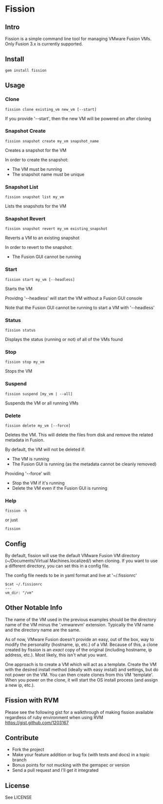 # Fission

## Intro
Fission is a simple command line tool for managing VMware Fusion VMs.  Only Fusion 3.x is currently supported.


## Install
    gem install fission


## Usage
### Clone
    fission clone existing_vm new_vm [--start]

If you provide '--start', then the new VM will be powered on after cloning


### Snapshot Create
    fission snapshot create my_vm snapshot_name

Creates a snapshot for the VM

In order to create the snapshot:

* The VM must be running
* The snapshot name must be unique


### Snapshot List
    fission snapshot list my_vm

Lists the snapshots for the VM


### Snapshot Revert
    fission snapshot revert my_vm existing_snapshot

Reverts a VM to an existing snapshot

In order to revert to the snapshot:

* The Fusion GUI cannot be running


### Start
    fission start my_vm [--headless]

Starts the VM

Providng '--headless' will start the VM without a Fusion GUI console

Note that the Fusion GUI cannot be running to start a VM with '--headless'


### Status
    fission status

Displays the status (running or not) of all of the VMs found


### Stop
    fission stop my_vm

Stops the VM


### Suspend
    fission suspend [my_vm | --all]

Suspends the VM or all running VMs


### Delete
    fission delete my_vm [--force]

Deletes the VM.  This will delete the files from disk and remove the related metadata in Fusion.

By default, the VM will not be deleted if:

* The VM is running
* The Fusion GUI is running (as the metadata cannot be cleanly removed)

Providing '--force' will:

* Stop the VM if it's running
* Delete the VM even if the Fusion GUI is running


### Help
    fission -h

or just

    fission


## Config
By default, fission will use the default VMware Fusion VM directory
(~/Documents/Virtual Machines.localized/) when cloning.  If you want to use a
different directory, you can set this in a config file.

The config file needs to be in yaml format and live at '~/.fissionrc'

    $cat ~/.fissionrc
    ---
    vm_dir: "/vm"


## Other Notable Info
The name of the VM used in the previous examples should be the directory name 
of the VM minus the '.vmwarevm' extension.  Typically the VM name and the 
directory name are the same.

As of now, VMware Fusion doesn't provide an easy, out of
the box, way to modify the personality (hostname, ip, etc.) of a VM.  Because of
this, a clone created by fission is an _exact_ copy of the original (including
hostname, ip address, etc.).  Most likely, this isn't what you want.

One approach is to create a VM which will act as a template.  Create the VM with
the desired install method (ideally with easy install) and settings, but do not
power on the VM.  You can then create clones from this VM 'template'.  When you 
power on the clone, it will start the OS install process (and assign a new ip, etc.).

## Fission with RVM
Please see the following gist for a walkthrough of making fission available 
regardless of ruby environment when using RVM https://gist.github.com/1203167

## Contribute
* Fork the project
* Make your feature addition or bug fix (with tests and docs) in a topic branch
* Bonus points for not mucking with the gemspec or version
* Send a pull request and I'll get it integrated


## License
See LICENSE
